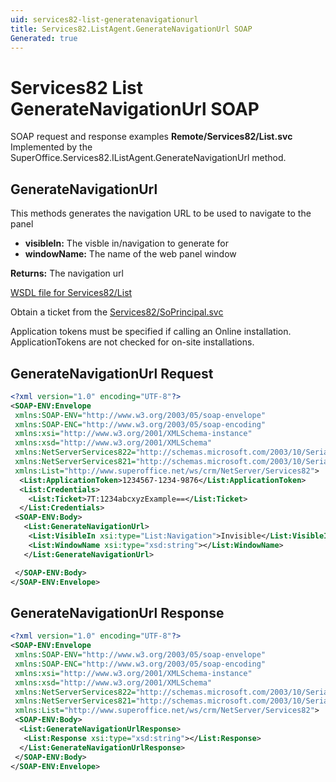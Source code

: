 ```yaml
---
uid: services82-list-generatenavigationurl
title: Services82.ListAgent.GenerateNavigationUrl SOAP
Generated: true
---
```


# Services82 List GenerateNavigationUrl SOAP

SOAP request and response examples **Remote/Services82/List.svc**
Implemented by the <see cref="M:SuperOffice.Services82.IListAgent.GenerateNavigationUrl">SuperOffice.Services82.IListAgent.GenerateNavigationUrl</see> method.

## GenerateNavigationUrl

This methods generates the navigation URL to be used to navigate to the panel

* **visibleIn:** The visble in/navigation to generate for
* **windowName:** The name of the web panel window

**Returns:** The navigation url


[WSDL file for Services82/List](../Services82-List.md)

Obtain a ticket from the [Services82/SoPrincipal.svc](../SoPrincipal/index.md)

Application tokens must be specified if calling an Online installation. ApplicationTokens are not checked for on-site installations.

## GenerateNavigationUrl Request

```xml
<?xml version="1.0" encoding="UTF-8"?>
<SOAP-ENV:Envelope
 xmlns:SOAP-ENV="http://www.w3.org/2003/05/soap-envelope"
 xmlns:SOAP-ENC="http://www.w3.org/2003/05/soap-encoding"
 xmlns:xsi="http://www.w3.org/2001/XMLSchema-instance"
 xmlns:xsd="http://www.w3.org/2001/XMLSchema"
 xmlns:NetServerServices822="http://schemas.microsoft.com/2003/10/Serialization/Arrays"
 xmlns:NetServerServices821="http://schemas.microsoft.com/2003/10/Serialization/"
 xmlns:List="http://www.superoffice.net/ws/crm/NetServer/Services82">
  <List:ApplicationToken>1234567-1234-9876</List:ApplicationToken>
  <List:Credentials>
    <List:Ticket>7T:1234abcxyzExample==</List:Ticket>
  </List:Credentials>
 <SOAP-ENV:Body>
   <List:GenerateNavigationUrl>
    <List:VisibleIn xsi:type="List:Navigation">Invisible</List:VisibleIn>
    <List:WindowName xsi:type="xsd:string"></List:WindowName>
   </List:GenerateNavigationUrl>

 </SOAP-ENV:Body>
</SOAP-ENV:Envelope>

```


## GenerateNavigationUrl Response

```xml
<?xml version="1.0" encoding="UTF-8"?>
<SOAP-ENV:Envelope
 xmlns:SOAP-ENV="http://www.w3.org/2003/05/soap-envelope"
 xmlns:SOAP-ENC="http://www.w3.org/2003/05/soap-encoding"
 xmlns:xsi="http://www.w3.org/2001/XMLSchema-instance"
 xmlns:xsd="http://www.w3.org/2001/XMLSchema"
 xmlns:NetServerServices822="http://schemas.microsoft.com/2003/10/Serialization/Arrays"
 xmlns:NetServerServices821="http://schemas.microsoft.com/2003/10/Serialization/"
 xmlns:List="http://www.superoffice.net/ws/crm/NetServer/Services82">
 <SOAP-ENV:Body>
  <List:GenerateNavigationUrlResponse>
   <List:Response xsi:type="xsd:string"></List:Response>
  </List:GenerateNavigationUrlResponse>
 </SOAP-ENV:Body>
</SOAP-ENV:Envelope>

```

